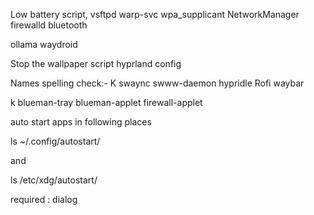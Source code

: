 Low battery script, 
vsftpd warp-svc wpa_supplicant NetworkManager firewalld bluetooth 

ollama waydroid 

Stop the wallpaper script hyprland config 

Names spelling check:- 
K swaync swww-daemon hypridle 
Rofi waybar

k blueman-tray blueman-applet firewall-applet


auto start apps in following places

ls ~/.config/autostart/

and 

ls /etc/xdg/autostart/



required : dialog
